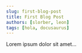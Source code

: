 ```yaml
---
slug: first-blog-post
title: First Blog Post
authors: [slorber, leon]
tags: [hola, docusaurus]
---
```


Lorem ipsum dolor sit amet...

<!-- truncate -->

